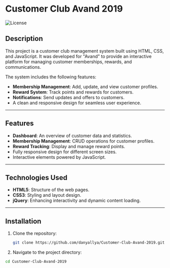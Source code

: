 # Customer Club Avand 2019

![License](https://img.shields.io/badge/license-MIT-blue.svg)


## Description
This project is a customer club management system built using HTML, CSS, and JavaScript. It was developed for "Avand" to provide an interactive platform for managing customer memberships, rewards, and communications.

The system includes the following features:
- **Membership Management**: Add, update, and view customer profiles.
- **Reward System**: Track points and rewards for customers.
- **Notifications**: Send updates and offers to customers.
- A clean and responsive design for seamless user experience.

---

## Features
- **Dashboard**: An overview of customer data and statistics.
- **Membership Management**: CRUD operations for customer profiles.
- **Reward Tracking**: Display and manage reward points.
- Fully responsive design for different screen sizes.
- Interactive elements powered by JavaScript.


---


## Technologies Used
- **HTML5**: Structure of the web pages.
- **CSS3**: Styling and layout design.
- **jQuery**: Enhancing interactivity and dynamic content loading.

---

## Installation
1. Clone the repository:
   ```bash
   git clone https://github.com/danyallya/Customer-Club-Avand-2019.git
   ```


2. Navigate to the project directory:

```bash
cd Customer-Club-Avand-2019
```
